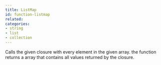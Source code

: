 ```yaml
---
title: ListMap
id: function-listmap
related:
categories:
- string
- list
- collection
---
```


Calls the given closure with every element in the given array.
the function returns a array that contains all values returned by the closure.
